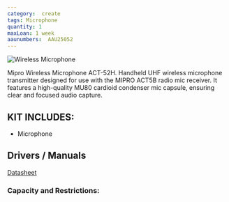 ```yaml
---
category:  create
tags: Microphone
quantity: 1
maxLoan: 1 week
aaunumbers:  AAU25052
---
```

![Wireless Microphone](https://www.mipro.com.my/file/mipro/mipro_act52h.jpg)

Mipro Wireless Microphone ACT-52H. Handheld UHF wireless microphone transmitter designed for use with the MIPRO ACT5B radio mic receiver. It features a high-quality MU80 cardioid condenser mic capsule, ensuring clear and focused audio capture.
## KIT INCLUDES:
-  Microphone

## Drivers / Manuals
[Datasheet](https://www.mipro.com.my/file/mipro/mipro_act52h_spec.pdf)



### Capacity and Restrictions:
